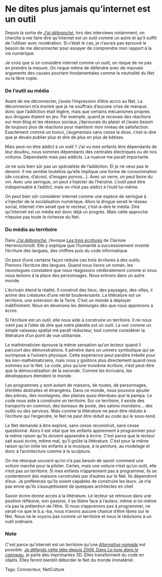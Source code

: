 # Ne dites plus jamais qu’internet est un outil

Depuis la sortie de [*J’ai débranché*](http://blog.tcrouzet.com/jai-debranche/), lors des interviews notamment, on cherche à me faire dire qu’internet est un outil comme un autre et qu’il suffit de l’utiliser avec modération. Si c’était le cas, je n’aurais pas éprouvé le besoin de me déconnecter pour essayer de comprendre mon rapport à la vie numérique.

Je crois que si on considère internet comme un outil, on risque de ne pas en prendre la mesure. On risque même de défendre avec de mauvais arguments des causes pourtant fondamentales comme la neutralité du Net ou la libre copie.

### De l’outil au média

Avant de me déconnecter, j’avais l’impression d’être accro au Net. La déconnexion m’a montré que je ne souffrais d’aucune crise de manque, donc que l’addiction était légère, mais que certains mécanismes propres aux drogues étaient en jeu. Par exemple, quand je recevais des réactions sur mon blog et les réseaux sociaux, j’éprouvais du plaisir et j’avais besoin de toujours plus de réactions pour maintenir mon niveau de satisfaction. Exactement comme un toxico, j’augmentais sans cesse la dose, c’est-à-dire que je devais publier plus et dire de plus en plus de bêtises.

Mais peut-on être addict à un outil ? J’ai vu mes enfants être dépendants de leur doudou, nous sommes dépendants des centrales électriques ou de nos voitures. Dépendants mais pas addicts. La nuance me paraît importante.

Je ne suis bien sûr pas un spécialiste de l’addiction. Et je ne veux pas le devenir. Il me semble toutefois qu’elle implique une forme de consommation (de cocaïne, d’alcool, d’images pornos…). Avec un verre, on peut boire du vin. Avec une seringue, on peut s’injecter de l’héroïne. L’outil peut être indispensable à l’addict, mais on n’est pas addict à l’outil lui-même.

On peut bien sûr considérer internet comme une espèce de seringue à s’injecter de la socialisation numérique. Alors la drogue serait le réseau social, internet n’en serait que le vecteur, c’est-à-dire le média. Dire qu’internet est un média est donc déjà un progrès. Mais cette approche n’épuise pas toute la richesse du Net.

### Du média au territoire

Dans [*J’ai débranché*](http://blog.tcrouzet.com/jai-debranche/), j’évoque [*Les trois écritures*](http://www.amazon.fr/Trois-Ecritures-Langue-nombre-code/dp/2070760251) de Clarisse Herrenschmidt. Elle y explique que l’humanité a successivement inventé l’écriture des langues, des chiffres puis du code informatique.

On peut d’une certaine façon réduire ces trois écritures à des outils. Prenons l’écriture des langues. Quand nous lisons un roman, les neurologues constatent que nous réagissons cérébralement comme si nous nous tenions à la place des personnages. Nous entrons dans un autre monde. 

L’écrivain étend la réalité. Il construit des lieux, des paysages, des villes, il anime des créatures d’une vérité bouleversante. La littérature est un territoire, une extension de la Terre. C’est un monde à déployer indéfiniment. Nous en devenons les démiurges dès que nous apprenons à écrire.

Si l’écriture est un outil, elle nous aide à construire un territoire. Il ne nous vient pas à l’idée de dire que notre planète est un outil. La voir comme un simple vaisseau spatial me paraît réducteur, tout comme considérer la littérature d’un point de vue utilitariste.

Le mathématicien éprouve la même sensation qu’un lecteur quand il parcourt des démonstrations. Il pénètre dans un univers symbolique qui se surimpose à l’univers physique. Cette expérience peut paraître irréelle pour les non-mathématiciens, mais nous y goûtons plus directement quand nous sommes sur le Net. Le code, plus qu’une troisième écriture, n’est peut-être que la démocratisation de la seconde. Comme les écrivains, les développeurs étendent le monde.

Les programmes y sont autant de maisons, de routes, de personnages, d’entités abstraites et étrangères. Dans ce monde, nous pouvons ajouter des pièces, des montagnes, des plaines aussi étendues que la pampa. Le code nous aide à construire un territoire. Sur ce territoire, il existe des transports en commun, des bureaux de poste, des salons mondains… des outils ou des services. Mais comme la littérature ne peut-être réduite à l’écriture qui l’engendre, le Net ne peut être réduit au code qui le sous-tend.

Le Net demande à être exploré, sans cesse reconstruit, sans cesse questionné. Alors il est vital que les enfants apprennent à programmer pour la même raison qu’ils doivent apprendre à écrire. C’est parce que le lecteur sait aussi écrire, même mal, qu’il goûte la littérature. C’est pour la même raison qu’on initie les enfants à la musique, à la peinture, au modelage et donc à l’architecture comme à la sculpture.

On me rétorque souvent qu’on n’a pas besoin de savoir comment une voiture marche pour la piloter. Certes, mais une voiture n’est qu’un outil, elle n’est pas un territoire. Si mes enfants n’apprennent pas à programmer, ils se contenteront des maisons construites par d’autres sur le Net. Ils dépendront d’eux. Je préfèrerais qu’ils soient capables de construire les leurs. Je n’ai pas envie qu’ils s’assujettissent de quelques architectes en chef.

Savoir écrire donne accès à la littérature. Le lecteur se retrouve dans une position réflexive, non passive, il se libère face à l’auteur, même si lui-même n’a pas la prétention de l’être. Si nous n’apprenons pas à programmer, ne serait-ce que le b.a.-ba, nous n’avons aucune chance d’être libres sur le Net. Nous ne le voyons pas comme un territoire et nous le réduisons à un outil ordinaire.

### Note

C'est parce qu'internet est un territoire qu'une [*Alternative nomade*](http://blog.tcrouzet.com/alternative-nomade/) est possible. [Je défends cette idée depuis 2006. Dans ](http://blog.tcrouzet.com/tag/territoire/)[*La tune dans le caniveau*](http://blog.tcrouzet.com/tune-caniveau/), je parle des imprimantes 3D. Elles transforment du code en objets. Elles feront bientôt déborder le Net du monde immatériel.

Tags: Connecteur, NetCulture